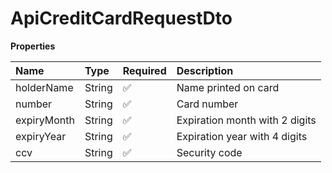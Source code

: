 # ApiCreditCardRequestDto

**Properties**

| Name        | Type   | Required | Description                    |
| :---------- | :----- | :------- | :----------------------------- |
| holderName  | String | ✅       | Name printed on card           |
| number      | String | ✅       | Card number                    |
| expiryMonth | String | ✅       | Expiration month with 2 digits |
| expiryYear  | String | ✅       | Expiration year with 4 digits  |
| ccv         | String | ✅       | Security code                  |

<!-- This file was generated by liblab | https://liblab.com/ -->
